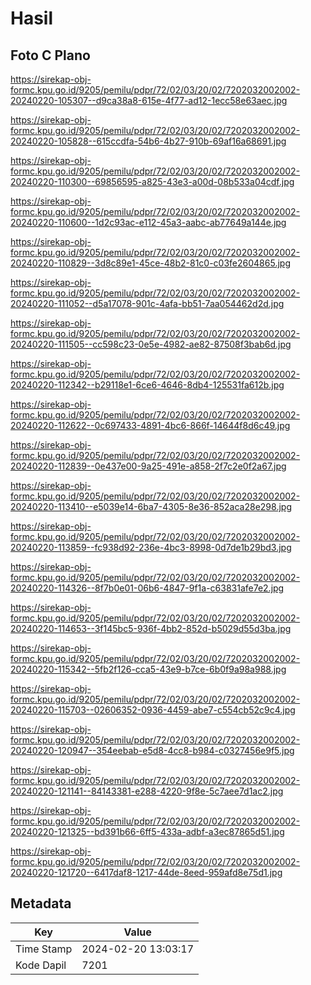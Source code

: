 # Hasil

## Foto C Plano

https://sirekap-obj-formc.kpu.go.id/9205/pemilu/pdpr/72/02/03/20/02/7202032002002-20240220-105307--d9ca38a8-615e-4f77-ad12-1ecc58e63aec.jpg

https://sirekap-obj-formc.kpu.go.id/9205/pemilu/pdpr/72/02/03/20/02/7202032002002-20240220-105828--615ccdfa-54b6-4b27-910b-69af16a68691.jpg

https://sirekap-obj-formc.kpu.go.id/9205/pemilu/pdpr/72/02/03/20/02/7202032002002-20240220-110300--69856595-a825-43e3-a00d-08b533a04cdf.jpg

https://sirekap-obj-formc.kpu.go.id/9205/pemilu/pdpr/72/02/03/20/02/7202032002002-20240220-110600--1d2c93ac-e112-45a3-aabc-ab77649a144e.jpg

https://sirekap-obj-formc.kpu.go.id/9205/pemilu/pdpr/72/02/03/20/02/7202032002002-20240220-110829--3d8c89e1-45ce-48b2-81c0-c03fe2604865.jpg

https://sirekap-obj-formc.kpu.go.id/9205/pemilu/pdpr/72/02/03/20/02/7202032002002-20240220-111052--d5a17078-901c-4afa-bb51-7aa054462d2d.jpg

https://sirekap-obj-formc.kpu.go.id/9205/pemilu/pdpr/72/02/03/20/02/7202032002002-20240220-111505--cc598c23-0e5e-4982-ae82-87508f3bab6d.jpg

https://sirekap-obj-formc.kpu.go.id/9205/pemilu/pdpr/72/02/03/20/02/7202032002002-20240220-112342--b29118e1-6ce6-4646-8db4-125531fa612b.jpg

https://sirekap-obj-formc.kpu.go.id/9205/pemilu/pdpr/72/02/03/20/02/7202032002002-20240220-112622--0c697433-4891-4bc6-866f-14644f8d6c49.jpg

https://sirekap-obj-formc.kpu.go.id/9205/pemilu/pdpr/72/02/03/20/02/7202032002002-20240220-112839--0e437e00-9a25-491e-a858-2f7c2e0f2a67.jpg

https://sirekap-obj-formc.kpu.go.id/9205/pemilu/pdpr/72/02/03/20/02/7202032002002-20240220-113410--e5039e14-6ba7-4305-8e36-852aca28e298.jpg

https://sirekap-obj-formc.kpu.go.id/9205/pemilu/pdpr/72/02/03/20/02/7202032002002-20240220-113859--fc938d92-236e-4bc3-8998-0d7de1b29bd3.jpg

https://sirekap-obj-formc.kpu.go.id/9205/pemilu/pdpr/72/02/03/20/02/7202032002002-20240220-114326--8f7b0e01-06b6-4847-9f1a-c63831afe7e2.jpg

https://sirekap-obj-formc.kpu.go.id/9205/pemilu/pdpr/72/02/03/20/02/7202032002002-20240220-114653--3f145bc5-936f-4bb2-852d-b5029d55d3ba.jpg

https://sirekap-obj-formc.kpu.go.id/9205/pemilu/pdpr/72/02/03/20/02/7202032002002-20240220-115342--5fb2f126-cca5-43e9-b7ce-6b0f9a98a988.jpg

https://sirekap-obj-formc.kpu.go.id/9205/pemilu/pdpr/72/02/03/20/02/7202032002002-20240220-115703--02606352-0936-4459-abe7-c554cb52c9c4.jpg

https://sirekap-obj-formc.kpu.go.id/9205/pemilu/pdpr/72/02/03/20/02/7202032002002-20240220-120947--354eebab-e5d8-4cc8-b984-c0327456e9f5.jpg

https://sirekap-obj-formc.kpu.go.id/9205/pemilu/pdpr/72/02/03/20/02/7202032002002-20240220-121141--84143381-e288-4220-9f8e-5c7aee7d1ac2.jpg

https://sirekap-obj-formc.kpu.go.id/9205/pemilu/pdpr/72/02/03/20/02/7202032002002-20240220-121325--bd391b66-6ff5-433a-adbf-a3ec87865d51.jpg

https://sirekap-obj-formc.kpu.go.id/9205/pemilu/pdpr/72/02/03/20/02/7202032002002-20240220-121720--6417daf8-1217-44de-8eed-959afd8e75d1.jpg


## Metadata

| Key        | Value               |
| ---------- | ------------------- |
| Time Stamp | 2024-02-20 13:03:17 |
| Kode Dapil | 7201                |



